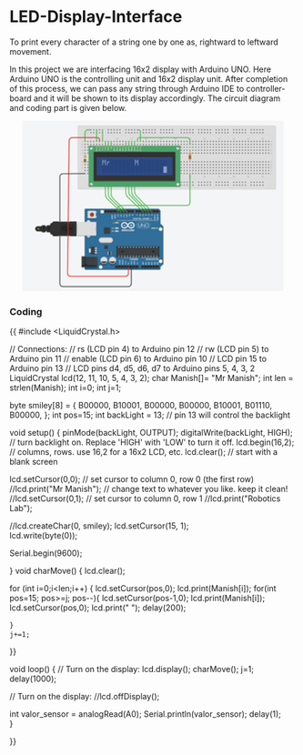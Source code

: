 # LED-Display-Interface
To print every character of a string one by one as, rightward to leftward movement.

In this project we are interfacing 16x2 display with Arduino UNO. Here Arduino UNO is the controlling unit and 16x2 display unit. After completion of this process, we can pass any string through Arduino IDE to controller-board and it will be shown to its display accordingly. The circuit diagram and coding part is given below.

<p align="center">
  <img 
    height="300"
    src="Images/LED Interface.png"
  >
</p>

### Coding
{{
#include <LiquidCrystal.h>

// Connections:
// rs (LCD pin 4) to Arduino pin 12
// rw (LCD pin 5) to Arduino pin 11
// enable (LCD pin 6) to Arduino pin 10
// LCD pin 15 to Arduino pin 13
// LCD pins d4, d5, d6, d7 to Arduino pins 5, 4, 3, 2
LiquidCrystal lcd(12, 11, 10, 5, 4, 3, 2);
char Manish[]= "Mr Manish";
int len = strlen(Manish);
int i=0;
int j=1;

byte smiley[8] = {
  B00000,
  B10001,
  B00000,
  B00000,
  B10001,
  B01110,
  B00000,
};
int pos=15;
int backLight = 13;    // pin 13 will control the backlight

void setup()
{
  pinMode(backLight, OUTPUT);
  digitalWrite(backLight, HIGH); // turn backlight on. Replace 'HIGH' with 'LOW' to turn it off.
  lcd.begin(16,2);              // columns, rows.  use 16,2 for a 16x2 LCD, etc.
  lcd.clear();                  // start with a blank screen
  
  lcd.setCursor(0,0);           // set cursor to column 0, row 0 (the first row)
  //lcd.print("Mr Manish");    // change text to whatever you like. keep it clean!
  //lcd.setCursor(0,1);           // set cursor to column 0, row 1
  //lcd.print("Robotics Lab");
  
  //lcd.createChar(0, smiley);
  lcd.setCursor(15, 1);  
  lcd.write(byte(0));
  
  Serial.begin(9600);
  
}
void charMove()
{
  lcd.clear();
  
  for (int i=0;i<len;i++) 
  {
    lcd.setCursor(pos,0);
    lcd.print(Manish[i]);
    for(int pos=15; pos>=j; pos--){
      lcd.setCursor(pos-1,0);
      lcd.print(Manish[i]);
      lcd.setCursor(pos,0);
      lcd.print(" ");
      delay(200);

    }
    j+=1;
  }}

void loop()
{
  // Turn on the display:
  lcd.display();
  charMove();
  j=1;
  delay(1000);

  // Turn on the display:
  //lcd.offDisplay();
  
  int valor_sensor = analogRead(A0);
  Serial.println(valor_sensor);
  delay(1);      
}

}}
